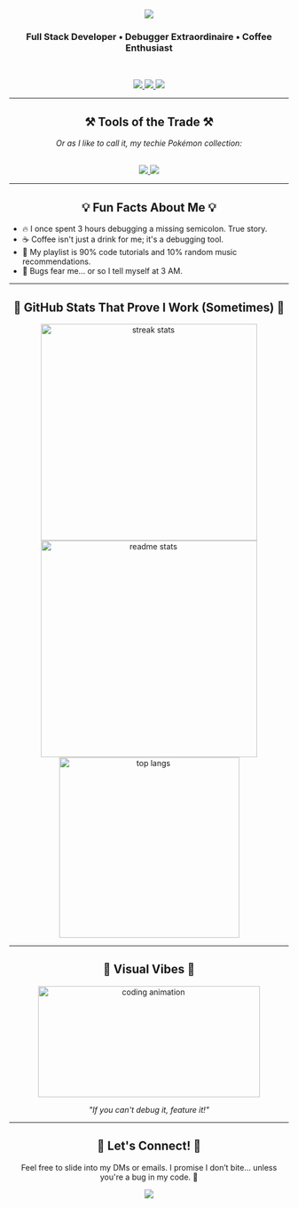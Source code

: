 <h1 align="center">
    <img src="https://readme-typing-svg.herokuapp.com/?font=Righteous&size=35&center=true&vCenter=true&width=500&height=70&duration=4000&lines=Hi+There!+👋;+I'm+Nilesh+Shinde!;Your+Friendly+Dev+Next+Door!;" />
</h1>

<h3 align="center">Full Stack Developer • Debugger Extraordinaire • Coffee Enthusiast</h3>

<br/>

<p align="center">
  <a href="https://www.linkedin.com/in/nileshshinde09/" target="_blank">
    <img src="https://skillicons.dev/icons?i=linkedin" />
  </a>
  <a href="https://www.instagram.com/striveronly/" target="_blank">
    <img src="https://skillicons.dev/icons?i=instagram" />
  </a>
  <a href="https://mail.google.com/mail/?view=cm&fs=1&tf=1&to=nileshshindeofficial@gmail.com" target="_blank">
    <img src="https://skillicons.dev/icons?i=gmail" />
  </a>
</p>

<hr/>

<h2 align="center">⚒️ Tools of the Trade ⚒️</h2>
<p align="center"><i>Or as I like to call it, my techie Pokémon collection:</i></p>
<br/>
<div align="center">
  <a href="https://github.com/Nileshshinde09?tab=repositories">
    <img src="https://skillicons.dev/icons?i=react,html,css,vscode,github,tailwind,git,r,md" />
    <img src="https://skillicons.dev/icons?i=nextjs,ts,py,js,express,appwrite,prisma,mongodb,postman,docker,c,redux,redis,nodejs,nginx,vercel,vite,mysql,sqlite,flask,bun,kubernetes" />
  </a>
</div>

<hr/>

<h2 align="center">💡 Fun Facts About Me 💡</h2>
<ul>
  <li>🔥 I once spent 3 hours debugging a missing semicolon. True story.</li>
  <li>☕ Coffee isn't just a drink for me; it's a debugging tool.</li>
  <li>🎵 My playlist is 90% code tutorials and 10% random music recommendations.</li>
  <li>🐛 Bugs fear me... or so I tell myself at 3 AM.</li>
</ul>

<hr/>

<h2 align="center">🌟 GitHub Stats That Prove I Work (Sometimes) 🌟</h2>
<div align="center">
  <img width=390 src="https://github-readme-streak-stats-salesp07.vercel.app/?user=nileshshinde09&count_private=true&theme=react&border_radius=10" alt="streak stats"/>
  <img width=390 src="https://github-readme-stats-salesp07.vercel.app/api?username=nileshshinde09&count_private=true&show_icons=true&theme=react&rank_icon=github&border_radius=10" alt="readme stats" />
  <br/>
  <img width=325 align="center" src="https://github-readme-stats-salesp07.vercel.app/api/top-langs/?username=nileshshinde09&hide=HTML&langs_count=8&layout=compact&theme=react&border_radius=10&size_weight=0.5&count_weight=0.5&exclude_repo=github-readme-stats" alt="top langs" />
</div>

<hr/>

<h2 align="center">🌟 Visual Vibes 🌟</h2>
<div align="center">
    <img src="https://media.giphy.com/media/LmNwrBhejkK9EFP504/giphy.gif" alt="coding animation" width="400" height="200" />
    <p><i>"If you can't debug it, feature it!"</i></p>
</div>

<hr/>

<h2 align="center">📣 Let's Connect! 📣</h2>
<p align="center">Feel free to slide into my DMs or emails. I promise I don’t bite... unless you're a bug in my code. 🐛</p>
<div align="center">
  <a href="https://nileshshinde.tech/" target="_blank">
    <img src="https://readme-typing-svg.herokuapp.com/?font=Righteous&color=F7D1CD&size=24&center=true&vCenter=true&width=500&height=50&lines=Visit+My+Portfolio;Explore+My+Projects!" />
  </a>
</div>

